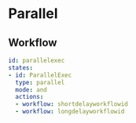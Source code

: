 # Parallel

## Workflow

```yaml
id: parallelexec
states:
- id: ParallelExec
  type: parallel
  mode: and 
  actions:
  - workflow: shortdelayworkflowid
  - workflow: longdelayworkflowid
```

